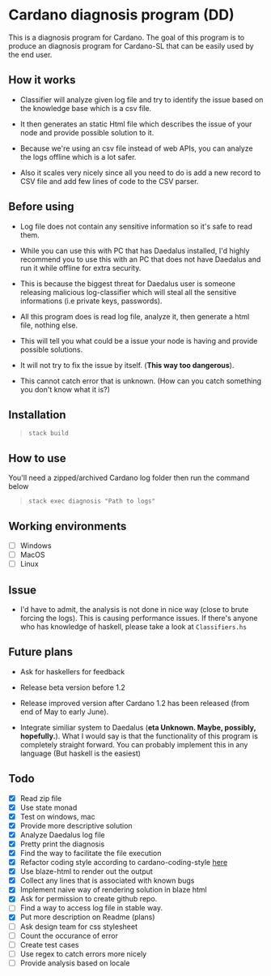 # Cardano diagnosis program (DD)

This is a diagnosis program for Cardano. 
The goal of this program is to produce an diagnosis program for Cardano-SL that can be easily used by the end user.

## How it works

- Classifier will analyze given log file and try to identify the issue based on the knowledge base which is a csv file.

- It then generates an static Html file which describes the issue of your node and provide possible solution to it.

- Because we're using an csv file instead of web APIs, you can analyze the logs offline which is a lot safer.

- Also it scales very nicely since all you need to do is add a new record to CSV file and add few lines of code to the CSV parser.

## Before using

- Log file does not contain any sensitive information so it's safe to read them.

- While you can use this with PC that has Daedalus installed, I'd highly recommend you to use this with an PC that does not have Daedalus and run it while offline for extra security.

- This is because the biggest threat for Daedalus user is someone releasing malicious log-classifier which will steal all the sensitive informations (i.e private keys, passwords).

- All this program does is read log file, analyze it, then generate a html file, nothing else.

- This will tell you what could be a issue your node is having and provide possible solutions.

- It will not try to fix the issue by itself. (**This way too dangerous**).

- This cannot catch error that is unknown. (How can you catch something you don't know what it is?)

## Installation

> `stack build`

## How to use

You'll need a zipped/archived Cardano log folder then run the command below
> `stack exec diagnosis "Path to logs"`

## Working environments

- [ ] Windows
- [ ] MacOS
- [ ] Linux

## Issue

- I'd have to admit, the analysis is not done in nice way (close to brute forcing the logs). This is causing performance issues. If there's anyone who has knowledge of haskell, please take a look at `Classifiers.hs`

## Future plans

- Ask for haskellers for feedback

- Release beta version before 1.2

- Release improved version after Cardano 1.2 has been released (from end of May to early June).

- Integrate similiar system to Daedalus (**eta Unknown. Maybe, possibly, hopefully.**). What I would say is that the functionality of this program is completely straight forward. You can probably implement this in any language (But haskell is the easiest)

## Todo

- [x] Read zip file
- [x] Use state monad
- [x] Test on windows, mac
- [x] Provide more descriptive solution
- [x] Analyze Daedalus log file
- [x] Pretty print the diagnosis
- [x] Find the way to facilitate the file execution
- [x] Refactor coding style according to cardano-coding-style [here](https://github.com/input-output-hk/cardano-sl-style-guides/blob/master/haskell-style-guide.md)
- [x] Use blaze-html to render out the output
- [x] Collect any lines that is associated with known bugs
- [x] Implement naive way of rendering solution in blaze html
- [x] Ask for permission to create github repo.
- [ ] Find a way to access log file in stable way.
- [x] Put more description on Readme (plans)
- [ ] Ask design team for css stylesheet
- [ ] Count the occurance of error
- [ ] Create test cases
- [ ] Use regex to catch errors more nicely
- [ ] Provide analysis based on locale